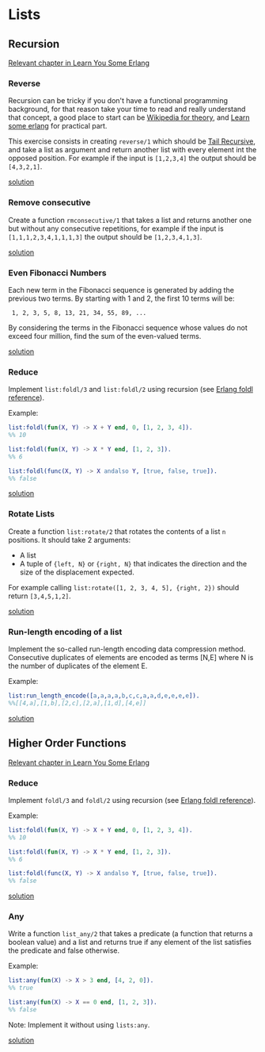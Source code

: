 # Lists

## Recursion
[Relevant chapter in Learn You Some Erlang](http://learnyousomeerlang.com/recursion)

### Reverse
Recursion can be tricky if you don't have a functional programming
background, for that reason take your time to read and really understand
that concept, a good place to start can be
[Wikipedia for theory](https://en.wikipedia.org/wiki/Recursion_(computer_science)),
and [Learn some erlang](http://learnyousomeerlang.com/recursion) for
practical part.

This exercise consists in creating `reverse/1` which should be
[Tail Recursive](https://stackoverflow.com/questions/33923/what-is-tail-recursion),
and take a list as argument and return another list with every element
int the opposed position. For example if the input is `[1,2,3,4]` the
output should be `[4,3,2,1]`.

[solution](solution/reverse.erl)

### Remove consecutive
Create a function `rmconsecutive/1` that takes a list and returns
another one but without any consecutive repetitions, for example if
the input is `[1,1,1,2,3,4,1,1,1,3]` the output should be `[1,2,3,4,1,3]`.

[solution](solution/rmconsecutive.erl)

### Even Fibonacci Numbers
Each new term in the Fibonacci sequence is generated by adding the previous two terms. By starting with 1 and 2, the first 10 terms will be:

` 1, 2, 3, 5, 8, 13, 21, 34, 55, 89, ...`

By considering the terms in the Fibonacci sequence whose values do not exceed four million, find the sum of the even-valued terms.

[solution](solution/even_fib_numbers.erl)

### Reduce
Implement `list:foldl/3` and `list:foldl/2` using recursion (see [Erlang foldl reference](http://erlang.org/doc/man/lists.html#foldl-3)).

Example:
``` erlang
list:foldl(fun(X, Y) -> X + Y end, 0, [1, 2, 3, 4]).
%% 10

list:foldl(fun(X, Y) -> X * Y end, [1, 2, 3]).
%% 6

list:foldl(func(X, Y) -> X andalso Y, [true, false, true]).
%% false
```
[solution](solution/reduce.erl)

### Rotate Lists
Create a function `list:rotate/2` that rotates the contents of a
list `n` positions. It should take 2 arguments:

- A list
- A tuple of `{left, N}` or `{right, N}` that indicates the direction
  and the size of the displacement expected.

For example calling `list:rotate([1, 2, 3, 4, 5], {right, 2})` should
return `[3,4,5,1,2]`.

[solution](solution/rotate_list.erl)

### Run-length encoding of a list
Implement the so-called run-length encoding data compression method. Consecutive duplicates of elements are encoded as terms [N,E] where N is the number of duplicates of the element E.

Example:

``` erlang
list:run_length_encode([a,a,a,a,b,c,c,a,a,d,e,e,e,e]).
%%[[4,a],[1,b],[2,c],[2,a],[1,d],[4,e]]
```

[solution](solution/run_length_encoding.erl)

## Higher Order Functions
[Relevant chapter in Learn You Some Erlang](http://learnyousomeerlang.com/higher-order-functions)

### Reduce
Implement `foldl/3` and `foldl/2` using recursion (see [Erlang foldl reference](http://erlang.org/doc/man/lists.html#foldl-3)).

Example:
``` erlang
list:foldl(fun(X, Y) -> X + Y end, 0, [1, 2, 3, 4]).
%% 10

list:foldl(fun(X, Y) -> X * Y end, [1, 2, 3]).
%% 6

list:foldl(func(X, Y) -> X andalso Y, [true, false, true]).
%% false
```
[solution](solution/reduce.erl)

### Any
Write a function `list_any/2` that takes a predicate (a function that returns a boolean value) and a list and returns true if any element of the list satisfies the predicate and false otherwise.

Example:
``` erlang
list:any(fun(X) -> X > 3 end, [4, 2, 0]).
%% true

list:any(fun(X) -> X == 0 end, [1, 2, 3]).
%% false
```

Note: Implement it without using `lists:any`.

[solution](solution/any.erl)

